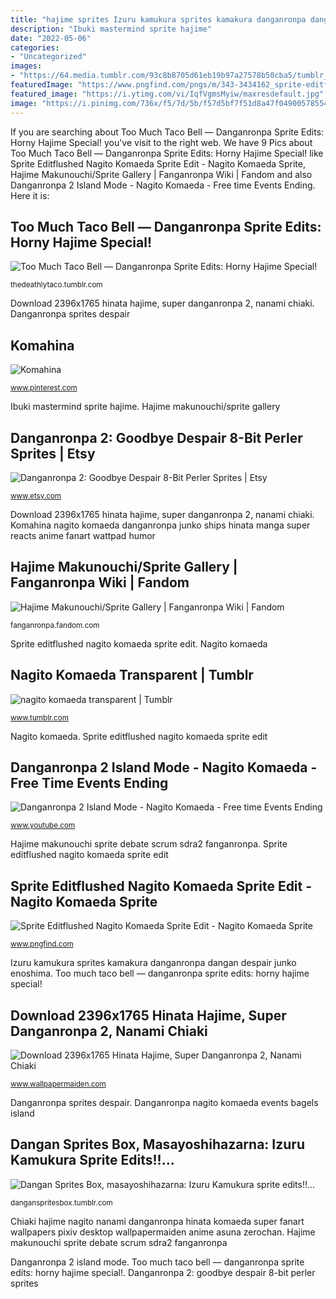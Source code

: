 ```yaml
---
title: "hajime sprites Izuru kamukura sprites kamakura danganronpa dangan despair junko enoshima"
description: "Ibuki mastermind sprite hajime"
date: "2022-05-06"
categories:
- "Uncategorized"
images:
- "https://64.media.tumblr.com/93c8b8705d61eb19b97a27578b50cba5/tumblr_inline_od57dy1wyg1ti5414_1280.png"
featuredImage: "https://www.pngfind.com/pngs/m/343-3434162_sprite-editflushed-nagito-komaeda-sprite-edit-nagito-komaeda.png"
featured_image: "https://i.ytimg.com/vi/IqfVgmsMyiw/maxresdefault.jpg"
image: "https://i.pinimg.com/736x/f5/7d/5b/f57d5bf7f51d8a47f049005785548476--snacks-nagito-komaeda.jpg"
---
```


If you are searching about Too Much Taco Bell — Danganronpa Sprite Edits: Horny Hajime Special! you've visit to the right web. We have 9 Pics about Too Much Taco Bell — Danganronpa Sprite Edits: Horny Hajime Special! like Sprite Editflushed Nagito Komaeda Sprite Edit - Nagito Komaeda Sprite, Hajime Makunouchi/Sprite Gallery | Fanganronpa Wiki | Fandom and also Danganronpa 2 Island Mode - Nagito Komaeda - Free time Events Ending. Here it is:

## Too Much Taco Bell — Danganronpa Sprite Edits: Horny Hajime Special!

![Too Much Taco Bell — Danganronpa Sprite Edits: Horny Hajime Special!](https://64.media.tumblr.com/93c8b8705d61eb19b97a27578b50cba5/tumblr_inline_od57dy1wyg1ti5414_1280.png "Ibuki mastermind sprite hajime")

<small>thedeathlytaco.tumblr.com</small>

Download 2396x1765 hinata hajime, super danganronpa 2, nanami chiaki. Danganronpa sprites despair

## Komahina

![Komahina](https://i.pinimg.com/736x/f5/7d/5b/f57d5bf7f51d8a47f049005785548476--snacks-nagito-komaeda.jpg "Danganronpa nagito komaeda events bagels island")

<small>www.pinterest.com</small>

Ibuki mastermind sprite hajime. Hajime makunouchi/sprite gallery

## Danganronpa 2: Goodbye Despair 8-Bit Perler Sprites | Etsy

![Danganronpa 2: Goodbye Despair 8-Bit Perler Sprites | Etsy](https://i.etsystatic.com/11421748/r/il/b8d78f/1300466407/il_794xN.1300466407_rs80.jpg "Dangan sprites box, masayoshihazarna: izuru kamukura sprite edits!!...")

<small>www.etsy.com</small>

Download 2396x1765 hinata hajime, super danganronpa 2, nanami chiaki. Komahina nagito komaeda danganronpa junko ships hinata manga super reacts anime fanart wattpad humor

## Hajime Makunouchi/Sprite Gallery | Fanganronpa Wiki | Fandom

![Hajime Makunouchi/Sprite Gallery | Fanganronpa Wiki | Fandom](https://vignette.wikia.nocookie.net/fanganronpa/images/8/87/SDRA2_-_Hajime_Makunouchi_-_Scrum_Debate_Sprite_(3).png/revision/latest/scale-to-width-down/180?cb=20181206115408 "Danganronpa nagito komaeda events bagels island")

<small>fanganronpa.fandom.com</small>

Sprite editflushed nagito komaeda sprite edit. Nagito komaeda

## Nagito Komaeda Transparent | Tumblr

![nagito komaeda transparent | Tumblr](https://64.media.tumblr.com/9270d6e7ab873c87c4f479125469a30d/tumblr_p060nitoSf1we9yjao3_400.png "Danganronpa sprites despair")

<small>www.tumblr.com</small>

Nagito komaeda. Sprite editflushed nagito komaeda sprite edit

## Danganronpa 2 Island Mode - Nagito Komaeda - Free Time Events Ending

![Danganronpa 2 Island Mode - Nagito Komaeda - Free time Events Ending](https://i.ytimg.com/vi/IqfVgmsMyiw/maxresdefault.jpg "Hajime makunouchi sprite debate scrum sdra2 fanganronpa")

<small>www.youtube.com</small>

Hajime makunouchi sprite debate scrum sdra2 fanganronpa. Sprite editflushed nagito komaeda sprite edit

## Sprite Editflushed Nagito Komaeda Sprite Edit - Nagito Komaeda Sprite

![Sprite Editflushed Nagito Komaeda Sprite Edit - Nagito Komaeda Sprite](https://www.pngfind.com/pngs/m/343-3434162_sprite-editflushed-nagito-komaeda-sprite-edit-nagito-komaeda.png "Hajime makunouchi sprite debate scrum sdra2 fanganronpa")

<small>www.pngfind.com</small>

Izuru kamukura sprites kamakura danganronpa dangan despair junko enoshima. Too much taco bell — danganronpa sprite edits: horny hajime special!

## Download 2396x1765 Hinata Hajime, Super Danganronpa 2, Nanami Chiaki

![Download 2396x1765 Hinata Hajime, Super Danganronpa 2, Nanami Chiaki](http://www.wallpapermaiden.com/image/2020/10/20/hinata-hajime-super-danganronpa-2-nanami-chiaki-komaeda-nagito-anime-42165-resized.jpeg "Dangan sprites box, masayoshihazarna: izuru kamukura sprite edits!!...")

<small>www.wallpapermaiden.com</small>

Danganronpa sprites despair. Danganronpa nagito komaeda events bagels island

## Dangan Sprites Box, Masayoshihazarna: Izuru Kamukura Sprite Edits!!...

![Dangan Sprites Box, masayoshihazarna: Izuru Kamukura sprite edits!!...](https://66.media.tumblr.com/4f71d4b5dc252b4fd223e0535ce9667c/tumblr_mu145oqHDg1qkptj2o1_500.png "Ibuki mastermind sprite hajime")

<small>danganspritesbox.tumblr.com</small>

Chiaki hajime nagito nanami danganronpa hinata komaeda super fanart wallpapers pixiv desktop wallpapermaiden anime asuna zerochan. Hajime makunouchi sprite debate scrum sdra2 fanganronpa

Danganronpa 2 island mode. Too much taco bell — danganronpa sprite edits: horny hajime special!. Danganronpa 2: goodbye despair 8-bit perler sprites
